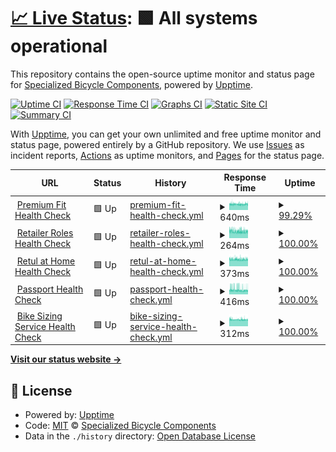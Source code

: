 # [📈 Live Status](https://SpecializedBicycles.github.io/retul-uptime-monitor): <!--live status--> **🟩 All systems operational**

This repository contains the open-source uptime monitor and status page for [Specialized Bicycle Components](https://www.specialized.com), powered by [Upptime](https://github.com/upptime/upptime).

[![Uptime CI](https://github.com/SpecializedBicycles/retul-uptime-monitor/workflows/Uptime%20CI/badge.svg)](https://github.com/SpecializedBicycles/retul-uptime-monitor/actions?query=workflow%3A%22Uptime+CI%22)
[![Response Time CI](https://github.com/SpecializedBicycles/retul-uptime-monitor/workflows/Response%20Time%20CI/badge.svg)](https://github.com/SpecializedBicycles/retul-uptime-monitor/actions?query=workflow%3A%22Response+Time+CI%22)
[![Graphs CI](https://github.com/SpecializedBicycles/retul-uptime-monitor/workflows/Graphs%20CI/badge.svg)](https://github.com/SpecializedBicycles/retul-uptime-monitor/actions?query=workflow%3A%22Graphs+CI%22)
[![Static Site CI](https://github.com/SpecializedBicycles/retul-uptime-monitor/workflows/Static%20Site%20CI/badge.svg)](https://github.com/SpecializedBicycles/retul-uptime-monitor/actions?query=workflow%3A%22Static+Site+CI%22)
[![Summary CI](https://github.com/SpecializedBicycles/retul-uptime-monitor/workflows/Summary%20CI/badge.svg)](https://github.com/SpecializedBicycles/retul-uptime-monitor/actions?query=workflow%3A%22Summary+CI%22)

With [Upptime](https://upptime.js.org), you can get your own unlimited and free uptime monitor and status page, powered entirely by a GitHub repository. We use [Issues](https://github.com/SpecializedBicycles/retul-uptime-monitor/issues) as incident reports, [Actions](https://github.com/SpecializedBicycles/retul-uptime-monitor/actions) as uptime monitors, and [Pages](https://SpecializedBicycles.github.io/retul-uptime-monitor) for the status page.

<!--start: status pages-->
<!-- This summary is generated by Upptime (https://github.com/upptime/upptime) -->
<!-- Do not edit this manually, your changes will be overwritten -->
<!-- prettier-ignore -->
| URL | Status | History | Response Time | Uptime |
| --- | ------ | ------- | ------------- | ------ |
| <img alt="" src="https://icons.duckduckgo.com/ip3/api.production.retul.com.ico" height="13"> [Premium Fit Health Check](https://api.production.retul.com/premium-fit-service/health_check/) | 🟩 Up | [premium-fit-health-check.yml](https://github.com/SpecializedBicycles/retul-uptime-monitor/commits/HEAD/history/premium-fit-health-check.yml) | <details><summary><img alt="Response time graph" src="./graphs/premium-fit-health-check/response-time-week.png" height="20"> 640ms</summary><br><a href="https://SpecializedBicycles.github.io/retul-uptime-monitor/history/premium-fit-health-check"><img alt="Response time 640" src="https://img.shields.io/endpoint?url=https%3A%2F%2Fraw.githubusercontent.com%2FSpecializedBicycles%2Fretul-uptime-monitor%2FHEAD%2Fapi%2Fpremium-fit-health-check%2Fresponse-time.json"></a><br><a href="https://SpecializedBicycles.github.io/retul-uptime-monitor/history/premium-fit-health-check"><img alt="24-hour response time 646" src="https://img.shields.io/endpoint?url=https%3A%2F%2Fraw.githubusercontent.com%2FSpecializedBicycles%2Fretul-uptime-monitor%2FHEAD%2Fapi%2Fpremium-fit-health-check%2Fresponse-time-day.json"></a><br><a href="https://SpecializedBicycles.github.io/retul-uptime-monitor/history/premium-fit-health-check"><img alt="7-day response time 640" src="https://img.shields.io/endpoint?url=https%3A%2F%2Fraw.githubusercontent.com%2FSpecializedBicycles%2Fretul-uptime-monitor%2FHEAD%2Fapi%2Fpremium-fit-health-check%2Fresponse-time-week.json"></a><br><a href="https://SpecializedBicycles.github.io/retul-uptime-monitor/history/premium-fit-health-check"><img alt="30-day response time 640" src="https://img.shields.io/endpoint?url=https%3A%2F%2Fraw.githubusercontent.com%2FSpecializedBicycles%2Fretul-uptime-monitor%2FHEAD%2Fapi%2Fpremium-fit-health-check%2Fresponse-time-month.json"></a><br><a href="https://SpecializedBicycles.github.io/retul-uptime-monitor/history/premium-fit-health-check"><img alt="1-year response time 640" src="https://img.shields.io/endpoint?url=https%3A%2F%2Fraw.githubusercontent.com%2FSpecializedBicycles%2Fretul-uptime-monitor%2FHEAD%2Fapi%2Fpremium-fit-health-check%2Fresponse-time-year.json"></a></details> | <details><summary><a href="https://SpecializedBicycles.github.io/retul-uptime-monitor/history/premium-fit-health-check">99.29%</a></summary><a href="https://SpecializedBicycles.github.io/retul-uptime-monitor/history/premium-fit-health-check"><img alt="All-time uptime 99.29%" src="https://img.shields.io/endpoint?url=https%3A%2F%2Fraw.githubusercontent.com%2FSpecializedBicycles%2Fretul-uptime-monitor%2FHEAD%2Fapi%2Fpremium-fit-health-check%2Fuptime.json"></a><br><a href="https://SpecializedBicycles.github.io/retul-uptime-monitor/history/premium-fit-health-check"><img alt="24-hour uptime 100.00%" src="https://img.shields.io/endpoint?url=https%3A%2F%2Fraw.githubusercontent.com%2FSpecializedBicycles%2Fretul-uptime-monitor%2FHEAD%2Fapi%2Fpremium-fit-health-check%2Fuptime-day.json"></a><br><a href="https://SpecializedBicycles.github.io/retul-uptime-monitor/history/premium-fit-health-check"><img alt="7-day uptime 99.29%" src="https://img.shields.io/endpoint?url=https%3A%2F%2Fraw.githubusercontent.com%2FSpecializedBicycles%2Fretul-uptime-monitor%2FHEAD%2Fapi%2Fpremium-fit-health-check%2Fuptime-week.json"></a><br><a href="https://SpecializedBicycles.github.io/retul-uptime-monitor/history/premium-fit-health-check"><img alt="30-day uptime 99.29%" src="https://img.shields.io/endpoint?url=https%3A%2F%2Fraw.githubusercontent.com%2FSpecializedBicycles%2Fretul-uptime-monitor%2FHEAD%2Fapi%2Fpremium-fit-health-check%2Fuptime-month.json"></a><br><a href="https://SpecializedBicycles.github.io/retul-uptime-monitor/history/premium-fit-health-check"><img alt="1-year uptime 99.29%" src="https://img.shields.io/endpoint?url=https%3A%2F%2Fraw.githubusercontent.com%2FSpecializedBicycles%2Fretul-uptime-monitor%2FHEAD%2Fapi%2Fpremium-fit-health-check%2Fuptime-year.json"></a></details>
| <img alt="" src="https://icons.duckduckgo.com/ip3/api.production.retul.com.ico" height="13"> [Retailer Roles Health Check](https://api.production.retul.com/retailer-roles-service/health_check/) | 🟩 Up | [retailer-roles-health-check.yml](https://github.com/SpecializedBicycles/retul-uptime-monitor/commits/HEAD/history/retailer-roles-health-check.yml) | <details><summary><img alt="Response time graph" src="./graphs/retailer-roles-health-check/response-time-week.png" height="20"> 264ms</summary><br><a href="https://SpecializedBicycles.github.io/retul-uptime-monitor/history/retailer-roles-health-check"><img alt="Response time 264" src="https://img.shields.io/endpoint?url=https%3A%2F%2Fraw.githubusercontent.com%2FSpecializedBicycles%2Fretul-uptime-monitor%2FHEAD%2Fapi%2Fretailer-roles-health-check%2Fresponse-time.json"></a><br><a href="https://SpecializedBicycles.github.io/retul-uptime-monitor/history/retailer-roles-health-check"><img alt="24-hour response time 261" src="https://img.shields.io/endpoint?url=https%3A%2F%2Fraw.githubusercontent.com%2FSpecializedBicycles%2Fretul-uptime-monitor%2FHEAD%2Fapi%2Fretailer-roles-health-check%2Fresponse-time-day.json"></a><br><a href="https://SpecializedBicycles.github.io/retul-uptime-monitor/history/retailer-roles-health-check"><img alt="7-day response time 264" src="https://img.shields.io/endpoint?url=https%3A%2F%2Fraw.githubusercontent.com%2FSpecializedBicycles%2Fretul-uptime-monitor%2FHEAD%2Fapi%2Fretailer-roles-health-check%2Fresponse-time-week.json"></a><br><a href="https://SpecializedBicycles.github.io/retul-uptime-monitor/history/retailer-roles-health-check"><img alt="30-day response time 264" src="https://img.shields.io/endpoint?url=https%3A%2F%2Fraw.githubusercontent.com%2FSpecializedBicycles%2Fretul-uptime-monitor%2FHEAD%2Fapi%2Fretailer-roles-health-check%2Fresponse-time-month.json"></a><br><a href="https://SpecializedBicycles.github.io/retul-uptime-monitor/history/retailer-roles-health-check"><img alt="1-year response time 264" src="https://img.shields.io/endpoint?url=https%3A%2F%2Fraw.githubusercontent.com%2FSpecializedBicycles%2Fretul-uptime-monitor%2FHEAD%2Fapi%2Fretailer-roles-health-check%2Fresponse-time-year.json"></a></details> | <details><summary><a href="https://SpecializedBicycles.github.io/retul-uptime-monitor/history/retailer-roles-health-check">100.00%</a></summary><a href="https://SpecializedBicycles.github.io/retul-uptime-monitor/history/retailer-roles-health-check"><img alt="All-time uptime 100.00%" src="https://img.shields.io/endpoint?url=https%3A%2F%2Fraw.githubusercontent.com%2FSpecializedBicycles%2Fretul-uptime-monitor%2FHEAD%2Fapi%2Fretailer-roles-health-check%2Fuptime.json"></a><br><a href="https://SpecializedBicycles.github.io/retul-uptime-monitor/history/retailer-roles-health-check"><img alt="24-hour uptime 100.00%" src="https://img.shields.io/endpoint?url=https%3A%2F%2Fraw.githubusercontent.com%2FSpecializedBicycles%2Fretul-uptime-monitor%2FHEAD%2Fapi%2Fretailer-roles-health-check%2Fuptime-day.json"></a><br><a href="https://SpecializedBicycles.github.io/retul-uptime-monitor/history/retailer-roles-health-check"><img alt="7-day uptime 100.00%" src="https://img.shields.io/endpoint?url=https%3A%2F%2Fraw.githubusercontent.com%2FSpecializedBicycles%2Fretul-uptime-monitor%2FHEAD%2Fapi%2Fretailer-roles-health-check%2Fuptime-week.json"></a><br><a href="https://SpecializedBicycles.github.io/retul-uptime-monitor/history/retailer-roles-health-check"><img alt="30-day uptime 100.00%" src="https://img.shields.io/endpoint?url=https%3A%2F%2Fraw.githubusercontent.com%2FSpecializedBicycles%2Fretul-uptime-monitor%2FHEAD%2Fapi%2Fretailer-roles-health-check%2Fuptime-month.json"></a><br><a href="https://SpecializedBicycles.github.io/retul-uptime-monitor/history/retailer-roles-health-check"><img alt="1-year uptime 100.00%" src="https://img.shields.io/endpoint?url=https%3A%2F%2Fraw.githubusercontent.com%2FSpecializedBicycles%2Fretul-uptime-monitor%2FHEAD%2Fapi%2Fretailer-roles-health-check%2Fuptime-year.json"></a></details>
| <img alt="" src="https://icons.duckduckgo.com/ip3/api.production.retul.com.ico" height="13"> [Retul at Home Health Check](https://api.production.retul.com/retul-at-home-service/health_check/) | 🟩 Up | [retul-at-home-health-check.yml](https://github.com/SpecializedBicycles/retul-uptime-monitor/commits/HEAD/history/retul-at-home-health-check.yml) | <details><summary><img alt="Response time graph" src="./graphs/retul-at-home-health-check/response-time-week.png" height="20"> 373ms</summary><br><a href="https://SpecializedBicycles.github.io/retul-uptime-monitor/history/retul-at-home-health-check"><img alt="Response time 373" src="https://img.shields.io/endpoint?url=https%3A%2F%2Fraw.githubusercontent.com%2FSpecializedBicycles%2Fretul-uptime-monitor%2FHEAD%2Fapi%2Fretul-at-home-health-check%2Fresponse-time.json"></a><br><a href="https://SpecializedBicycles.github.io/retul-uptime-monitor/history/retul-at-home-health-check"><img alt="24-hour response time 367" src="https://img.shields.io/endpoint?url=https%3A%2F%2Fraw.githubusercontent.com%2FSpecializedBicycles%2Fretul-uptime-monitor%2FHEAD%2Fapi%2Fretul-at-home-health-check%2Fresponse-time-day.json"></a><br><a href="https://SpecializedBicycles.github.io/retul-uptime-monitor/history/retul-at-home-health-check"><img alt="7-day response time 373" src="https://img.shields.io/endpoint?url=https%3A%2F%2Fraw.githubusercontent.com%2FSpecializedBicycles%2Fretul-uptime-monitor%2FHEAD%2Fapi%2Fretul-at-home-health-check%2Fresponse-time-week.json"></a><br><a href="https://SpecializedBicycles.github.io/retul-uptime-monitor/history/retul-at-home-health-check"><img alt="30-day response time 373" src="https://img.shields.io/endpoint?url=https%3A%2F%2Fraw.githubusercontent.com%2FSpecializedBicycles%2Fretul-uptime-monitor%2FHEAD%2Fapi%2Fretul-at-home-health-check%2Fresponse-time-month.json"></a><br><a href="https://SpecializedBicycles.github.io/retul-uptime-monitor/history/retul-at-home-health-check"><img alt="1-year response time 373" src="https://img.shields.io/endpoint?url=https%3A%2F%2Fraw.githubusercontent.com%2FSpecializedBicycles%2Fretul-uptime-monitor%2FHEAD%2Fapi%2Fretul-at-home-health-check%2Fresponse-time-year.json"></a></details> | <details><summary><a href="https://SpecializedBicycles.github.io/retul-uptime-monitor/history/retul-at-home-health-check">100.00%</a></summary><a href="https://SpecializedBicycles.github.io/retul-uptime-monitor/history/retul-at-home-health-check"><img alt="All-time uptime 100.00%" src="https://img.shields.io/endpoint?url=https%3A%2F%2Fraw.githubusercontent.com%2FSpecializedBicycles%2Fretul-uptime-monitor%2FHEAD%2Fapi%2Fretul-at-home-health-check%2Fuptime.json"></a><br><a href="https://SpecializedBicycles.github.io/retul-uptime-monitor/history/retul-at-home-health-check"><img alt="24-hour uptime 100.00%" src="https://img.shields.io/endpoint?url=https%3A%2F%2Fraw.githubusercontent.com%2FSpecializedBicycles%2Fretul-uptime-monitor%2FHEAD%2Fapi%2Fretul-at-home-health-check%2Fuptime-day.json"></a><br><a href="https://SpecializedBicycles.github.io/retul-uptime-monitor/history/retul-at-home-health-check"><img alt="7-day uptime 100.00%" src="https://img.shields.io/endpoint?url=https%3A%2F%2Fraw.githubusercontent.com%2FSpecializedBicycles%2Fretul-uptime-monitor%2FHEAD%2Fapi%2Fretul-at-home-health-check%2Fuptime-week.json"></a><br><a href="https://SpecializedBicycles.github.io/retul-uptime-monitor/history/retul-at-home-health-check"><img alt="30-day uptime 100.00%" src="https://img.shields.io/endpoint?url=https%3A%2F%2Fraw.githubusercontent.com%2FSpecializedBicycles%2Fretul-uptime-monitor%2FHEAD%2Fapi%2Fretul-at-home-health-check%2Fuptime-month.json"></a><br><a href="https://SpecializedBicycles.github.io/retul-uptime-monitor/history/retul-at-home-health-check"><img alt="1-year uptime 100.00%" src="https://img.shields.io/endpoint?url=https%3A%2F%2Fraw.githubusercontent.com%2FSpecializedBicycles%2Fretul-uptime-monitor%2FHEAD%2Fapi%2Fretul-at-home-health-check%2Fuptime-year.json"></a></details>
| <img alt="" src="https://icons.duckduckgo.com/ip3/api.production.retul.com.ico" height="13"> [Passport Health Check](https://api.production.retul.com/passport-service/health_check/) | 🟩 Up | [passport-health-check.yml](https://github.com/SpecializedBicycles/retul-uptime-monitor/commits/HEAD/history/passport-health-check.yml) | <details><summary><img alt="Response time graph" src="./graphs/passport-health-check/response-time-week.png" height="20"> 416ms</summary><br><a href="https://SpecializedBicycles.github.io/retul-uptime-monitor/history/passport-health-check"><img alt="Response time 416" src="https://img.shields.io/endpoint?url=https%3A%2F%2Fraw.githubusercontent.com%2FSpecializedBicycles%2Fretul-uptime-monitor%2FHEAD%2Fapi%2Fpassport-health-check%2Fresponse-time.json"></a><br><a href="https://SpecializedBicycles.github.io/retul-uptime-monitor/history/passport-health-check"><img alt="24-hour response time 382" src="https://img.shields.io/endpoint?url=https%3A%2F%2Fraw.githubusercontent.com%2FSpecializedBicycles%2Fretul-uptime-monitor%2FHEAD%2Fapi%2Fpassport-health-check%2Fresponse-time-day.json"></a><br><a href="https://SpecializedBicycles.github.io/retul-uptime-monitor/history/passport-health-check"><img alt="7-day response time 416" src="https://img.shields.io/endpoint?url=https%3A%2F%2Fraw.githubusercontent.com%2FSpecializedBicycles%2Fretul-uptime-monitor%2FHEAD%2Fapi%2Fpassport-health-check%2Fresponse-time-week.json"></a><br><a href="https://SpecializedBicycles.github.io/retul-uptime-monitor/history/passport-health-check"><img alt="30-day response time 416" src="https://img.shields.io/endpoint?url=https%3A%2F%2Fraw.githubusercontent.com%2FSpecializedBicycles%2Fretul-uptime-monitor%2FHEAD%2Fapi%2Fpassport-health-check%2Fresponse-time-month.json"></a><br><a href="https://SpecializedBicycles.github.io/retul-uptime-monitor/history/passport-health-check"><img alt="1-year response time 416" src="https://img.shields.io/endpoint?url=https%3A%2F%2Fraw.githubusercontent.com%2FSpecializedBicycles%2Fretul-uptime-monitor%2FHEAD%2Fapi%2Fpassport-health-check%2Fresponse-time-year.json"></a></details> | <details><summary><a href="https://SpecializedBicycles.github.io/retul-uptime-monitor/history/passport-health-check">100.00%</a></summary><a href="https://SpecializedBicycles.github.io/retul-uptime-monitor/history/passport-health-check"><img alt="All-time uptime 100.00%" src="https://img.shields.io/endpoint?url=https%3A%2F%2Fraw.githubusercontent.com%2FSpecializedBicycles%2Fretul-uptime-monitor%2FHEAD%2Fapi%2Fpassport-health-check%2Fuptime.json"></a><br><a href="https://SpecializedBicycles.github.io/retul-uptime-monitor/history/passport-health-check"><img alt="24-hour uptime 100.00%" src="https://img.shields.io/endpoint?url=https%3A%2F%2Fraw.githubusercontent.com%2FSpecializedBicycles%2Fretul-uptime-monitor%2FHEAD%2Fapi%2Fpassport-health-check%2Fuptime-day.json"></a><br><a href="https://SpecializedBicycles.github.io/retul-uptime-monitor/history/passport-health-check"><img alt="7-day uptime 100.00%" src="https://img.shields.io/endpoint?url=https%3A%2F%2Fraw.githubusercontent.com%2FSpecializedBicycles%2Fretul-uptime-monitor%2FHEAD%2Fapi%2Fpassport-health-check%2Fuptime-week.json"></a><br><a href="https://SpecializedBicycles.github.io/retul-uptime-monitor/history/passport-health-check"><img alt="30-day uptime 100.00%" src="https://img.shields.io/endpoint?url=https%3A%2F%2Fraw.githubusercontent.com%2FSpecializedBicycles%2Fretul-uptime-monitor%2FHEAD%2Fapi%2Fpassport-health-check%2Fuptime-month.json"></a><br><a href="https://SpecializedBicycles.github.io/retul-uptime-monitor/history/passport-health-check"><img alt="1-year uptime 100.00%" src="https://img.shields.io/endpoint?url=https%3A%2F%2Fraw.githubusercontent.com%2FSpecializedBicycles%2Fretul-uptime-monitor%2FHEAD%2Fapi%2Fpassport-health-check%2Fuptime-year.json"></a></details>
| <img alt="" src="https://icons.duckduckgo.com/ip3/api.production.retul.com.ico" height="13"> [Bike Sizing Service Health Check](https://api.production.retul.com/bike-sizing-service/health_check/) | 🟩 Up | [bike-sizing-service-health-check.yml](https://github.com/SpecializedBicycles/retul-uptime-monitor/commits/HEAD/history/bike-sizing-service-health-check.yml) | <details><summary><img alt="Response time graph" src="./graphs/bike-sizing-service-health-check/response-time-week.png" height="20"> 312ms</summary><br><a href="https://SpecializedBicycles.github.io/retul-uptime-monitor/history/bike-sizing-service-health-check"><img alt="Response time 311" src="https://img.shields.io/endpoint?url=https%3A%2F%2Fraw.githubusercontent.com%2FSpecializedBicycles%2Fretul-uptime-monitor%2FHEAD%2Fapi%2Fbike-sizing-service-health-check%2Fresponse-time.json"></a><br><a href="https://SpecializedBicycles.github.io/retul-uptime-monitor/history/bike-sizing-service-health-check"><img alt="24-hour response time 310" src="https://img.shields.io/endpoint?url=https%3A%2F%2Fraw.githubusercontent.com%2FSpecializedBicycles%2Fretul-uptime-monitor%2FHEAD%2Fapi%2Fbike-sizing-service-health-check%2Fresponse-time-day.json"></a><br><a href="https://SpecializedBicycles.github.io/retul-uptime-monitor/history/bike-sizing-service-health-check"><img alt="7-day response time 312" src="https://img.shields.io/endpoint?url=https%3A%2F%2Fraw.githubusercontent.com%2FSpecializedBicycles%2Fretul-uptime-monitor%2FHEAD%2Fapi%2Fbike-sizing-service-health-check%2Fresponse-time-week.json"></a><br><a href="https://SpecializedBicycles.github.io/retul-uptime-monitor/history/bike-sizing-service-health-check"><img alt="30-day response time 311" src="https://img.shields.io/endpoint?url=https%3A%2F%2Fraw.githubusercontent.com%2FSpecializedBicycles%2Fretul-uptime-monitor%2FHEAD%2Fapi%2Fbike-sizing-service-health-check%2Fresponse-time-month.json"></a><br><a href="https://SpecializedBicycles.github.io/retul-uptime-monitor/history/bike-sizing-service-health-check"><img alt="1-year response time 311" src="https://img.shields.io/endpoint?url=https%3A%2F%2Fraw.githubusercontent.com%2FSpecializedBicycles%2Fretul-uptime-monitor%2FHEAD%2Fapi%2Fbike-sizing-service-health-check%2Fresponse-time-year.json"></a></details> | <details><summary><a href="https://SpecializedBicycles.github.io/retul-uptime-monitor/history/bike-sizing-service-health-check">100.00%</a></summary><a href="https://SpecializedBicycles.github.io/retul-uptime-monitor/history/bike-sizing-service-health-check"><img alt="All-time uptime 100.00%" src="https://img.shields.io/endpoint?url=https%3A%2F%2Fraw.githubusercontent.com%2FSpecializedBicycles%2Fretul-uptime-monitor%2FHEAD%2Fapi%2Fbike-sizing-service-health-check%2Fuptime.json"></a><br><a href="https://SpecializedBicycles.github.io/retul-uptime-monitor/history/bike-sizing-service-health-check"><img alt="24-hour uptime 100.00%" src="https://img.shields.io/endpoint?url=https%3A%2F%2Fraw.githubusercontent.com%2FSpecializedBicycles%2Fretul-uptime-monitor%2FHEAD%2Fapi%2Fbike-sizing-service-health-check%2Fuptime-day.json"></a><br><a href="https://SpecializedBicycles.github.io/retul-uptime-monitor/history/bike-sizing-service-health-check"><img alt="7-day uptime 100.00%" src="https://img.shields.io/endpoint?url=https%3A%2F%2Fraw.githubusercontent.com%2FSpecializedBicycles%2Fretul-uptime-monitor%2FHEAD%2Fapi%2Fbike-sizing-service-health-check%2Fuptime-week.json"></a><br><a href="https://SpecializedBicycles.github.io/retul-uptime-monitor/history/bike-sizing-service-health-check"><img alt="30-day uptime 100.00%" src="https://img.shields.io/endpoint?url=https%3A%2F%2Fraw.githubusercontent.com%2FSpecializedBicycles%2Fretul-uptime-monitor%2FHEAD%2Fapi%2Fbike-sizing-service-health-check%2Fuptime-month.json"></a><br><a href="https://SpecializedBicycles.github.io/retul-uptime-monitor/history/bike-sizing-service-health-check"><img alt="1-year uptime 100.00%" src="https://img.shields.io/endpoint?url=https%3A%2F%2Fraw.githubusercontent.com%2FSpecializedBicycles%2Fretul-uptime-monitor%2FHEAD%2Fapi%2Fbike-sizing-service-health-check%2Fuptime-year.json"></a></details>

<!--end: status pages-->

[**Visit our status website →**](https://SpecializedBicycles.github.io/retul-uptime-monitor)

## 📄 License

- Powered by: [Upptime](https://github.com/upptime/upptime)
- Code: [MIT](./LICENSE) © [Specialized Bicycle Components](https://www.specialized.com)
- Data in the `./history` directory: [Open Database License](https://opendatacommons.org/licenses/odbl/1-0/)
